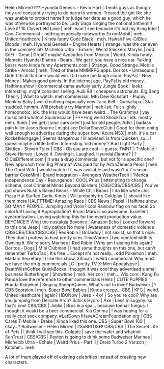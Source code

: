 Helen Mirren????
Hyundai Genesis - Kevin Hart | Treats guys as though they are constantly trying to do harm to women. Treated the girl like she was unable to protect herself or judge her date as a good guy, which he was otherwise portrayed to be.
Lady Gaga singing the national anthem!!! Love it!
10 Cloverfield Lane | meh. won't see because it's not my thing
Intel | Cool Commercial - nothing especially noteworthy
ExxonMobil | meh.
UnitedHealthcare | Kinda funny
Code Black | meh.
Hawaii Five-O/Blue Bloods | meh.
Hyundai Genesis - Engine Hearts | strange. was the car even in the commercial?
Michelob Ultra - Exhale | Weird
Snickers Marylin | odd.
SoFi - Great | Great? maybe
Avocados from Mexico | Weird. Kinda funny. Memetic
Hyundai Elantra - Bears | We get it you have a nice car. Talking bears were kinda funny
Apartments.com | Strange. Good Strange.
Mobile Strike - Arnold | meh. Tired of these MMMRPG apps.
Doritos - Ultrasound | Didn't think that one would win. Did make me laugh aloud.
PayPal - New Money | Makes good points. In the internet age, PayPal is old money.
Halftime show | Commercial came awfully early
Jungle Book | looks interesting. might consider seeing.
Audi R8 | cheapens astronauts.
Big Bang Theory | Want to watch. meh commercial.
Mtn Dew Kickstart - Puppy Monkey Baby | weird nothing especially new
Taco Bell - Quesalupa | Star studded. hmmm. Will probably try
Marmot | meh-ish. Felt slightly homophobic. idk. the kiss would have been weird...
The Grammys | yay music and whatnot
Squarespace | F***ing weird
ShockTob | idk. mostly meh.
Buick | we get it your cars aren't just for old people.
Advil | badass pain killer
Jason Bourne | might see
DollarShaveClub | Good for them doing well enough to advertise during the super bowl
Acura NSX | meh. it's a car
RocketMortgage | Seems dangerous / Ill advised. Is from Quicken, so... I guess maybe a little better. Interesting 'old money'?
Bud Light Party |
Skittles - Steven Tyler |
CBS | Oh you are cool - I guess.
TMNT |
T-Mobile - Steve Harvey | Loved it. Owning it. Laughed.
Hyundai Elantra? | ?
OICisDifferent.com | It was a drug commercial, but not for a specific one? New approach from Big Pharma? Was paid for by AstraZeneca
Persil | meh.
The Good Wife | would watch if it was available and wasn't a 7 season barrier
CokeMini | Brand integration - Avengers
WeatherTech | 'Merica
Independence Day - Resurgence | COOL
Prius | attempting to change schema, cool
Criminal Minds Beyond Borders |
CBS/CBS/CBS/CBS | You've got shows
Bush's Baked Beans - White Chili Beans | I do like white chili
Pizza Hut Stuffed Garlic Knots | Will probably try
Coldplay | I should like them more
HALFTTIME!
Amazing Race |
CBS News |
Pepsi |
Halftime show. SO MANY PEOPLE.
    Jumping and Violin? cool
    Rainbow flag on his face!
    So colorful! Loving it
    Appropriation?
    Bruno Mars is so awesome.
    Excellent syncronization.
    Loving watching this for the event production value.
    BEYONCE!!!
    What the nostalgia
Beyonce |
Amazon Echo | Looked forward to this one
Jeep | Holy pathos
No more | Awareness of domestic violence
CBS/CBS/CBS/CBS/CBS |
RedRobin |
GoDaddy | not sexist, so that's nice. They don't profess to host pretty sites
TimeWarner | twc.com/onholdhits Owning it. We're sorry
Marines |
Red Robin | Why am I seeing this again?
Doritos - Dogs |
Mini Clubman | I had some thoughts on this one, but can't remember
TurboTax | It's free... Except it's not really... odd
Pokemon | meh.
Madam Secretary | I like this show.
Xifaxan | weird commercial. Why must we have the drug commercials
LG | pretty TV
X-Men Apocalypse |
DeathWishCoffee QuickBooks | thought it was cool they advertised a small business
Butterfinger |
Showtime | meh.
Verizon | meh...
Wix.com | Kung Fu Panda love the reference to other commercials
Heinz | CUTE PUPPIES
Honda Ridgeline | Singing Sheep/Queen. What's not to love?
Budweiser | ?
CBS Scorpion | meh.
Super Bowl Babies | Kinda creepy...
CBS |
KFC | weird.
UnitedHealthcare | again?
HBONow |
Jeep - 4x4 | So you're cool? Why are you jumping from Delicate Arch?
Schick Hydro |
Axe | Less misogyny. so that's cool
CBS/CBS |
Jublia | Bros in a spa... because toenail fungus. I thought it would be a beer commercial.
Kia Optima | I was hoping for a really cool sock company. #LetDown
IHaveADreamFoundation.org | CBS Cares
T-Mobile - Drake | Kinda liked this one.
CBS |
Super Bowl 100 | okay...?
Budweiser - Helen Mirren | #SoBRITISH!
CBS/CBS |
The Secret Life of Pets | I think I will see this.
Colgate | save the water and whatnot
SunTrust |
CBS/CBS |
Peyton is going to drink some Budweiser
Marines |
Michelob Ultra - Exhale | Weird
Prius - Part II |
Droid Turbo 2 Verizon | Kutcher... meh.

A lot of them played off of existing celebrities instead of creating new characters.
